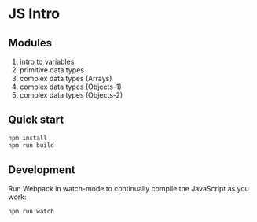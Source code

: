 # JS Intro

## Modules

1. intro to variables
1. primitive data types
1. complex data types (Arrays)
1. complex data types (Objects-1)
1. complex data types (Objects-2)

## Quick start

```bash
npm install
npm run build
```

## Development

Run Webpack in watch-mode to continually compile the JavaScript as you work:

```bash
npm run watch
```

